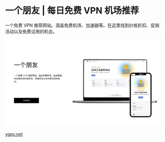 # 一个朋友 | 每日免费 VPN 机场推荐

一个免费 VPN 推荐网站。涵盖免费机场、加速器等。在这里找到价格折扣、促销活动以及免费试用的机会。

![一个免费 VPN 推荐网站](ygpy_net.webp)

[ygpy.net](https://ygpy.net/)
